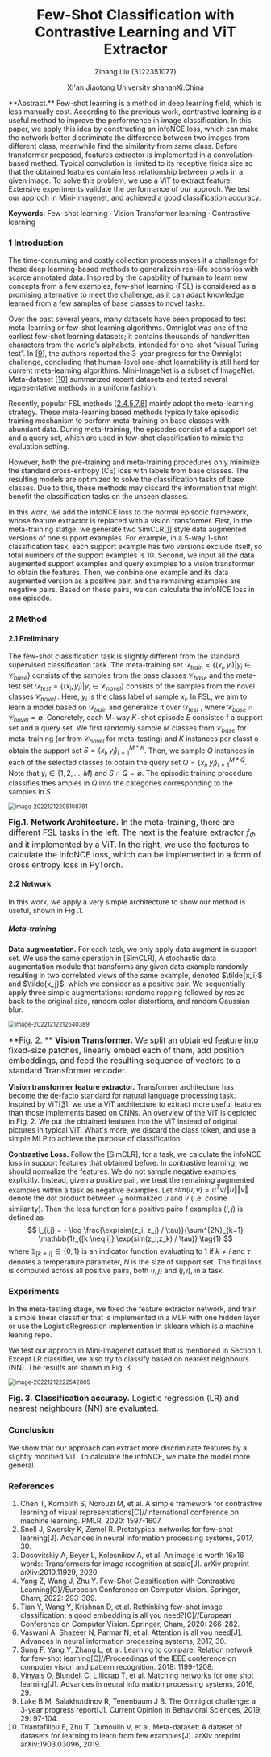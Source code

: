 <h1 align="center">Few-Shot Classification with Contrastive Learning and ViT Extractor</h1>
<div>
<p align="center">Zihang Liu (3122351077) </p>
<p align="center">Xi'an Jiaotong University shananXi.China</p>
</div>
**Abstract.** Few-shot learning is a method in deep learning field, which is less manually cost. According to the previous work, contrastive learning is a useful  method to improve the performence in image classification. In this paper, we apply this idea by constructing an infoNCE loss, which can make the network better discriminate the difference between two images from different class, meanwhile find the similarity from same class. Before transformer proposed, features extractor is implemented in a convolution-based methed. Typical convolution is limited to its receptive fields size so that the obtained features contain less relationship between pixels in a given image. To solve this problem, we use a ViT to extract feature. Extensive experiments validate the performance of our approch. We test our approch in Mini-Imagenet, and achieved a good classification accuracy.

**Keywords:** Few-shot learning · Vision Transformer learning · Contrastive learning

### 1 Introduction

The time-consuming and costly collection process makes it a challenge for these deep learning-based methods to generalizein real-life scenarios with scarce annotated data. Inspired by the capability of human to learn new concepts from a few examples, few-shot learning (FSL) is considered as a promising alternative to meet the challenge, as it can adapt knowledge learned from a few samples of base classes to novel tasks.

Over the past several years, many datasets have been proposed to test meta-learning or few-shot learning algorithms. Omniglot was one of the earliest few-shot learning datasets; it contains thousands of handwritten characters from the world’s alphabets, intended for one-shot “visual Turing test”. In [[9](#r9)], the authors reported the 3-year progress for the Omniglot challenge, concluding that human-level one-shot learnability is still hard for current meta-learning algorithms. Mini-ImageNet is a subset of ImageNet. Meta-dataset [[10](#r10)] summarized recent datasets and tested several representative methods in a uniform fashion.

Recently, popular FSL methods [[2](#r2),[4](#r4),[5](#r5),[7](#r7),[8](#r8)] mainly adopt the meta-learning strategy. These meta-learning based methods typically take episodic training mechanism to perform meta-training on base classes with abundant data. During meta-training, the episodes consist of a support set and a query set, which are used in few-shot classification to mimic the evaluation setting. 

However, both the pre-training and meta-training procedures only minimize the standard cross-entropy (CE) loss with labels from base classes. The resulting models are optimized to solve the classification tasks of base classes. Due to this, these methods may discard the information that might benefit the classification tasks on the unseen classes. 

In this work, we add the infoNCE loss to the normal episodic framework, whose feature extractor is replaced with a vision transformer. First, in the meta-training statge, we generate two SimCLR[[1](#r1)] style data augmented versions of one support examples. For example, in a 5-way 1-shot classification task, each support example has two versions exclude itself, so total numbers of the support examples is 10. Second, we input all the data augmented support examples and query examples to a vision transformer to obtain the features. Then, we conbine one example and its data augmented version as a positive pair, and the remaining examples are negative pairs. Based on these pairs, we can calculate the infoNCE loss in one episode. 

### 2 Method

#### 2.1 Preliminary

The few-shot classification task is slightly different from the standard supervised classification task. The meta-training set $\mathcal{D}_{train} = \{(x_i, y_i) \vert y_i \in \mathcal{C}_{base} \}$ consists of the samples from the base classes $\mathcal{C}_{base}$ and the meta-test set $\mathcal{D}_{test} = \{ (x_i, y_i) \vert y_i \in \mathcal{C}_{novel} \}$ consists of the samples from the novel classes $\mathcal{C}_{novel}$ . Here, $y_i$ is the class label of sample $x_i$. In FSL, we aim to learn a model based on $\mathcal{D}_{train}$ and generalize it over $\mathcal{D}_{test}$ , where $\mathcal{C}_{base} \cap \mathcal{C}_{novel} = \emptyset$. Concretely, each $M$−way $K$−shot episode $E$ consistso f a support set and a query set. We first randomly sample $M$ classes from $\mathcal{C}_{base}$ for meta-training (or from $\mathcal{C}_{novel}$ for meta-testing) and $K$ instances per classt o obtain the support set $S = \{ x_i, y_i \}^{M*K}_{i=1}$. Then, we sample $Q$ instances in each of the selected classes to obtain the query set $Q = \{ x_i, y_i \}^{M*Q}_{i=1}$. Note that $y_i \in \{1,2,...,M\}$ and $S \cap Q= \emptyset$. The episodic training procedure classifies thes amples in $Q$ into the categories corresponding to the samples in $S$.



<img src="./pic/image-20221212205108791.png" alt="image-20221212205108791" style="zoom:80%;" />

<span style="font-size:16px">**Fig.1.** **Network Architecture.** In the meta-training, there are different FSL tasks in the left. The next is the feature extractor $f_{\Phi}$ and it implemented by a ViT. In the right, we use the faetures to calculate the infoNCE loss, which can be implemented in a form of cross entropy loss in PyTorch.</span>

#### 2.2 Network

In this work, we apply a very simple architecture to show our method is useful, shown in Fig .1.

##### Meta-training

**Data augmentation.** For each task, we only apply data augment in support set. We use the same operation in [SimCLR], A stochastic data augmentation module that transforms any given data example randomly resulting in two correlated views of the same example, denoted $\tilde{x_i}$ and $\tilde{x_j}$, which we consider as a positive pair. We sequentially apply three simple augmentations: randomc ropping followed by resize back to the original size, random color distortions, and random Gaussian blur.

<img src="./pic/image-20221212212640389.png" alt="image-20221212212640389" style="zoom:80%;" />

<span style="font-size:16px">**Fig. 2. ** **Vision Transformer.** We split an obtained feature into fixed-size patches, linearly embed each of them, add position embeddings, and feed the resulting sequence of vectors to a standard Transformer encoder. </span>

**Vision transformer feature extractor.** Transformer architecture has become the de-facto standard for natural language processing task. Inspired by ViT[[3](#r3)], we use a ViT architecture to extract more useful features than those implements based on CNNs. An overview of the ViT is depicted in Fig. 2. We put the obtained features into the ViT instead of original pictures in typical ViT. What's more, we discard the class token, and use a simple MLP to achieve the purpose of classification.

**Contrastive Loss.** Follow the [SimCLR], for a task, we calculate the infoNCE loss in support features that obtained before. In contrastive learning, we should normalize the features. We do not sample negative examples explicitly. Instead, given a positive pair, we treat the remaining  augmented examples within a task as negative examples. Let $sim(u, v) = u^Tv / \Vert u \Vert \Vert v \Vert$ denote the dot product between $l_2$ normalized $u$ and $v$ (i.e. cosine similarity). Then the loss function for a positive pairo f examples $(i,j)$ is defined as
$$
l_{i,j} = - \log \frac{\exp(sim(z_i, z_j) / \tau)}{\sum^{2N}_{k=1} \mathbb{1}_{[k \neq i]} \exp(sim(z_i,z_k) /  \tau)}	\tag{1}
$$
where $\mathbb{1}_{[k \neq i]} \in \{0,1\}$ is an indicator function evaluating to $1$ if $k \neq i$ and $\tau$ denotes a temperature parameter, $N$ is the size of support set. The final loss is computed across all positive pairs, both $(i,j)$ and $(j,i)$, in a task.

### Experiments

In the meta-testing stage, we fixed the feature extractor network, and train a simple linear classifier that is implemented in a MLP with one hidden layer or use the LogisticRegression implemention in sklearn which is a machine leaning repo. 

We test our approch in Mini-Imagenet dataset that is mentioned in Section 1. Except LR classifier, we also try to classify based on nearest neighbours (NN). The results are shown in Fig. 3.

<img src="./pic/image-20221212222542805.png" alt="image-20221212222542805" style="zoom:80%;" />



<span style="font-size:16px">**Fig. 3.** **Classification accuracy.** Logistic regression (LR) and nearest neighbours (NN) are evaluated.</span>

### Conclusion

We show that our approach can extract more discriminate features by a slightly modified ViT. To calculate the infoNCE, we make the model more general.

### References

1. <span id="r1">Chen T, Kornblith S, Norouzi M, et al. A simple framework for contrastive learning of visual representations[C]//International conference on machine learning. PMLR, 2020: 1597-1607.</span>
2. <span id="r2">Snell J, Swersky K, Zemel R. Prototypical networks for few-shot learning[J]. Advances in neural information processing systems, 2017, 30.</span>
3. <span id="r3">Dosovitskiy A, Beyer L, Kolesnikov A, et al. An image is worth 16x16 words: Transformers for image recognition at scale[J]. arXiv preprint arXiv:2010.11929, 2020.</span>
4. <span id="r4">Yang Z, Wang J, Zhu Y. Few-Shot Classification with Contrastive Learning[C]//European Conference on Computer Vision. Springer, Cham, 2022: 293-309.</span>
5. <span id="r5">Tian Y, Wang Y, Krishnan D, et al. Rethinking few-shot image classification: a good embedding is all you need?[C]//European Conference on Computer Vision. Springer, Cham, 2020: 266-282.</span>
6. <span id="r6">Vaswani A, Shazeer N, Parmar N, et al. Attention is all you need[J]. Advances in neural information processing systems, 2017, 30.</span>
7. <span id="r7">Sung F, Yang Y, Zhang L, et al. Learning to compare: Relation network for few-shot learning[C]//Proceedings of the IEEE conference on computer vision and pattern recognition. 2018: 1199-1208.</span>
8. <span id="r8">Vinyals O, Blundell C, Lillicrap T, et al. Matching networks for one shot learning[J]. Advances in neural information processing systems, 2016, 29.</span>
9. <span id="r9">Lake B M, Salakhutdinov R, Tenenbaum J B. The Omniglot challenge: a 3-year progress report[J]. Current Opinion in Behavioral Sciences, 2019, 29: 97-104.</span>
10. <span id="r10">Triantafillou E, Zhu T, Dumoulin V, et al. Meta-dataset: A dataset of datasets for learning to learn from few examples[J]. arXiv preprint arXiv:1903.03096, 2019.</span>
